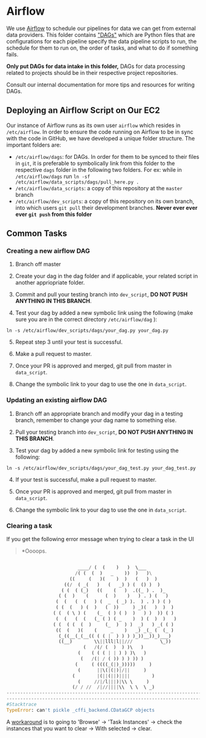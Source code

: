# Airflow

We use [Airflow](airflow.apache.org/) to schedule our pipelines for data we can get from external data providers. This folder contains ["DAGs"](https://airflow.apache.org/docs/stable/tutorial.html#it-s-a-dag-definition-file) which are Python files that are configurations for each pipeline specify the data pipeline scripts to run, the schedule for them to run on, the order of tasks, and what to do if something fails. 

**Only put DAGs for data intake in this folder,** DAGs for data processing related to projects should be in their respective project repositories.

Consult our internal documentation for more tips and resources for writing DAGs.

## Deploying an Airflow Script on Our EC2

Our instance of Airflow runs as its own user `airflow` which resides in `/etc/airflow`. In order to ensure the code running on Airflow to be in sync with the code in GitHub, we have developed a unique folder structure. The important folders are:

- `/etc/airflow/dags`: for DAGs. In order for them to be synced to their files in `git`, it is preferable to symbolically link from this folder to the respective `dags` folder in the following two folders. For ex: while in `/etc/airflow/dags` run `ln -sf /etc/airflow/data_scripts/dags/pull_here.py .`
- `/etc/airflow/data_scripts`: a copy of this repository at the `master` branch
- `/etc/airflow/dev_scripts`: a copy of this repository on its own branch, into which users `git pull` their development branches. **Never ever ever ever `git push` from this folder**

## Common Tasks

### Creating a new airflow DAG

1) Branch off master

2) Create your dag in the dag folder and if applicable, your related script in another appriopriate folder.

3) Commit and pull your testing branch into `dev_script`, **DO NOT PUSH ANYTHING IN THIS BRANCH**.

4) Test your dag by added a new symbolic link using the following (make sure you are in the correct directory `/etc/airflow/dag` ):

```
ln -s /etc/airflow/dev_scripts/dags/your_dag.py your_dag.py
```

5) Repeat step 3 until your test is successful.

6) Make a pull request to master.

7) Once your PR is approved and merged, git pull from master in `data_script`.

8) Change the symbolic link to your dag to use the one in `data_script`. 

### Updating an existing airflow DAG

1) Branch off an appropriate branch and modify your dag in a testing branch, remember to change your dag name to something else.

2) Pull your testing branch into `dev_script`, **DO NOT PUSH ANYTHING IN THIS BRANCH**.

3) Test your dag by added a new symbolic link for testing using the following:
```
ln -s /etc/airflow/dev_scripts/dags/your_dag_test.py your_dag_test.py
```

4) If your test is successful, make a pull request to master.

5) Once your PR is approved and merged, git pull from master in `data_script`.

6) Change the symbolic link to your dag to use the one in `data_script`.


### Clearing a task

If you get the following error message when trying to clear a task in the UI

>*Oooops.
```python

                          ____/ (  (    )   )  \___
                         /( (  (  )   _    ))  )   )\
                       ((     (   )(    )  )   (   )  )
                     ((/  ( _(   )   (   _) ) (  () )  )
                    ( (  ( (_)   ((    (   )  .((_ ) .  )_
                   ( (  )    (      (  )    )   ) . ) (   )
                  (  (   (  (   ) (  _  ( _) ).  ) . ) ) ( )
                  ( (  (   ) (  )   (  ))     ) _)(   )  )  )
                 ( (  ( \ ) (    (_  ( ) ( )  )   ) )  )) ( )
                  (  (   (  (   (_ ( ) ( _    )  ) (  )  )   )
                 ( (  ( (  (  )     (_  )  ) )  _)   ) _( ( )
                  ((  (   )(    (     _    )   _) _(_ (  (_ )
                   (_((__(_(__(( ( ( |  ) ) ) )_))__))_)___)
                   ((__)        \\||lll|l||///          \_))
                            (   /(/ (  )  ) )\   )
                          (    ( ( ( | | ) ) )\   )
                           (   /(| / ( )) ) ) )) )
                         (     ( ((((_(|)_)))))     )
                          (      ||\(|(|)|/||     )
                        (        |(||(||)||||        )
                          (     //|/l|||)|\\ \     )
                        (/ / //  /|//||||\\  \ \  \ _)
-------------------------------------------------------------------------------
-------------------------------------------------------------------------------
#Stacktrace
TypeError: can't pickle _cffi_backend.CDataGCP objects
```

A [workaround](https://groups.google.com/g/cloud-composer-discuss/c/qWdaXZx-cuw/m/iMIdQClaCAAJ) is to 
going to 'Browse' -> 'Task Instances' -> check the instances that you want to clear -> With selected -> clear. 
